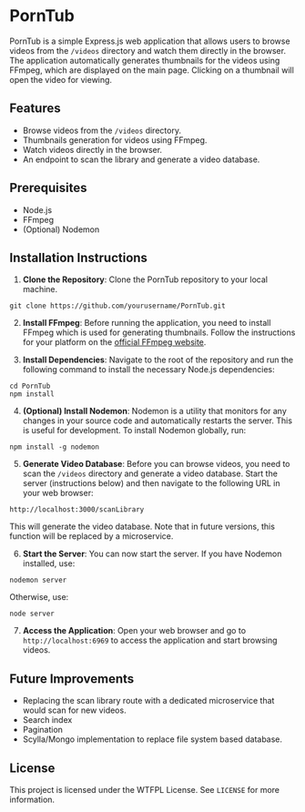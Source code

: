 # PornTub

PornTub is a simple Express.js web application that allows users to browse videos from the `/videos` directory and watch them directly in the browser. The application automatically generates thumbnails for the videos using FFmpeg, which are displayed on the main page. Clicking on a thumbnail will open the video for viewing.

## Features

- Browse videos from the `/videos` directory.
- Thumbnails generation for videos using FFmpeg.
- Watch videos directly in the browser.
- An endpoint to scan the library and generate a video database.

## Prerequisites

- Node.js
- FFmpeg
- (Optional) Nodemon

## Installation Instructions

1. **Clone the Repository**: Clone the PornTub repository to your local machine.

```git clone https://github.com/yourusername/PornTub.git```

2. **Install FFmpeg**: Before running the application, you need to install FFmpeg which is used for generating thumbnails. Follow the instructions for your platform on the [official FFmpeg website](https://ffmpeg.org/download.html).

3. **Install Dependencies**: Navigate to the root of the repository and run the following command to install the necessary Node.js dependencies:

 ```
 cd PornTub
 npm install
 ```

4. **(Optional) Install Nodemon**: Nodemon is a utility that monitors for any changes in your source code and automatically restarts the server. This is useful for development. To install Nodemon globally, run:

 ```
 npm install -g nodemon
 ```

5. **Generate Video Database**: Before you can browse videos, you need to scan the `/videos` directory and generate a video database. Start the server (instructions below) and then navigate to the following URL in your web browser:

 ```
 http://localhost:3000/scanLibrary
 ```

This will generate the video database. Note that in future versions, this function will be replaced by a microservice.

6. **Start the Server**: You can now start the server. If you have Nodemon installed, use:

 ```
 nodemon server
 ```

Otherwise, use:

 ```
 node server
 ```

7. **Access the Application**: Open your web browser and go to `http://localhost:6969` to access the application and start browsing videos.

## Future Improvements

- Replacing the scan library route with a dedicated microservice that would scan for new videos.
- Search index
- Pagination
- Scylla/Mongo implementation to replace file system based database.

## License

This project is licensed under the WTFPL License. See `LICENSE` for more information.
